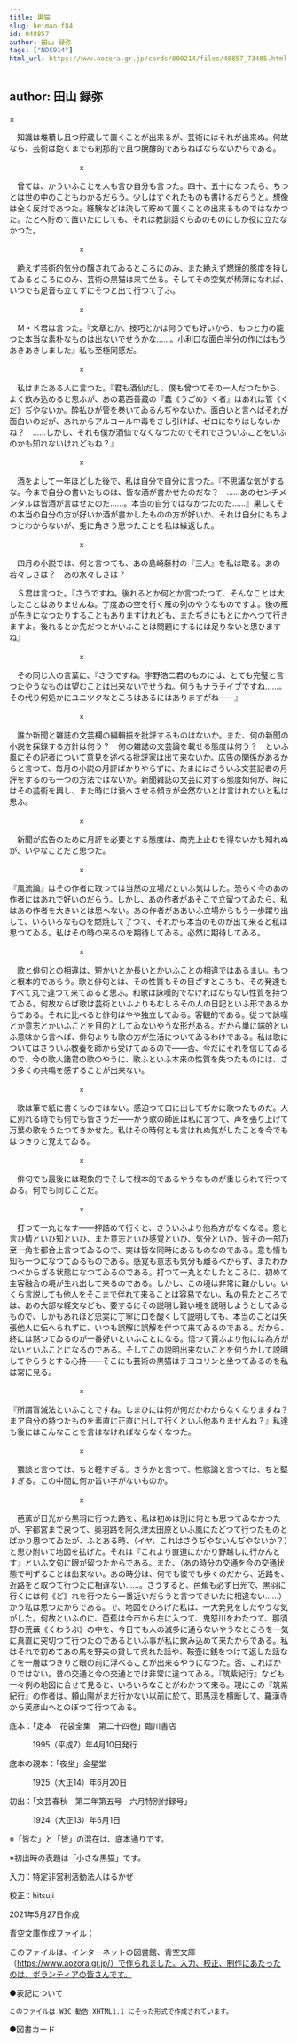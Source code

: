 ```yaml
---
title: 黒猫
slug: heimao-f84
id: 048857
author: 田山 録弥
tags: ["NDC914"]
html_url: https://www.aozora.gr.jp/cards/000214/files/48857_73485.html
---
```


## author: 田山 録弥

×

　知識は堆積し且つ貯蔵して置くことが出来るが、芸術にはそれが出来ぬ。何故なら、芸術は飽くまでも刹那的で且つ醗酵的であらねばならないからである。

　　　　　　　　　×

　曾ては、かういふことを人も言ひ自分も言つた。四十、五十になつたら、ちつとは世の中のこともわかるだらう。少しはすぐれたものも書けるだらうと。想像は全く反対であつた。経験などは決して貯めて置くことの出来るものではなかつた。たとへ貯めて置いたにしても、それは教訓話ぐらゐのものにしか役に立たなかつた。

　　　　　　　　　×

　絶えず芸術的気分の醸されてゐるところにのみ、また絶えず燃焼的態度を持してゐるところにのみ、芸術の黒猫は来て坐る。そしてその空気が稀薄になれば、いつでも足音も立てずにそつと出て行つて了ふ。

　　　　　　　　　×

　Ｍ・Ｋ君は言つた。『文章とか、技巧とかは何うでも好いから、もつと力の籠つた本当な素朴なものは出ないでせうかな……。小利口な面白半分の作にはもうあきあきしました』私も至極同感だ。

　　　　　　　　　×

　私はまたある人に言つた。『君も酒仙だし、僕も曾つてその一人だつたから、よく飲み込めると思ふが、あの葛西善蔵の『蠢《うごめ》く者』はあれは管《くだ》ぢやないか。酔払ひが管を巻いてゐるんぢやないか。面白いと言へばそれが面白いのだが、あれからアルコール中毒をさし引けば、ゼロになりはしないかね？　……しかし、それも僕が酒仙でなくなつたのでそれでさういふことをいふのかも知れないけれどもね？』

　　　　　　　　　×

　酒をよして一年ほどした後で、私は自分で自分に言つた。『不思議な気がするな。今まで自分の書いたものは、皆な酒が書かせたのだな？　……あのセンチメンタルは皆酒が言はせたのだ……。本当の自分ではなかつたのだ……』果してその本当の自分の方が好いか酒が書かしたものの方が好いか、それは自分にもちよつとわからないが、兎に角さう思つたことを私は繰返した。

　　　　　　　　　×

　四月の小説では、何と言つても、あの島崎藤村の『三人』を私は取る。あの若々しさは？　あの水々しさは？

　Ｓ君は言つた。『さうですね。後れるとか何とか言つたつて、そんなことは大したことはありませんね。丁度あの空を行く雁の列のやうなものですよ。後の雁が先きになつたりすることもありますけれども、またぢきにもとにかへつて行きますよ。後れるとか先だつとかいふことは問題にするには足りないと思ひますね』

　　　　　　　　　×

　その同じ人の言葉に、『さうですね。宇野浩二君のものには、とても完璧と言つたやうなものは望むことは出来ないでせうね。何うもナラチイブですね……。その代り何処かにユニツクなところはあるにはありますがね――』

　　　　　　　　　×

　誰か新聞と雑誌の文芸欄の編輯振を批評するものはないか。また、何の新聞の小説を採録する方針は何う？　何の雑誌の文芸論を載せる態度は何う？　といふ風にその記者について意見を述べる批評家は出て来ないか。広告の関係があるからと言つて、毎月の小説の月評ばかりやらずに、たまにはさういふ文芸記者の月評をするのも一つの方法ではないか。新聞雑誌の文芸に対する態度如何が、時にはその芸術を興し、また時には衰へさせる傾きが全然ないとは言はれないと私は思ふ。

　　　　　　　　　×

　新聞が広告のために月評を必要とする態度は、商売上止むを得ないかも知れぬが、いやなことだと思つた。

　　　　　　　　　×

『風流論』はその作者に取つては当然の立場だといふ気はした。恐らく今のあの作者にはあれで好いのだらう。しかし、あの作者があそこで立留つてゐたら、私はあの作者を大きいとは思へない。あの作者がああいふ立場からもう一歩躍り出して、いろいろなものを燃焼して了つて、それから本当のものが出て来ると私は思つてゐる。私はその時の来るのを期待してゐる。必然に期待してゐる。

　　　　　　　　　×

　歌と俳句との相違は、短かいとか長いとかいふことの相違ではあるまい。もつと根本的であらう。歌と俳句とは、その性質もその目ざすところも、その発達もすべて丸で違つて来てゐると思ふ。和歌は詠嘆的でなければならない性質を持つてゐる。何故ならば歌は芸術といふよりもむしろその人の日記といふ形であるからである。それに比べると俳句はやや独立してゐる。客観的である。従つて詠嘆とか意志とかいふことを目的としてゐないやうな形がある。だから単に端的といふ意味から言へば、俳句よりも歌の方が生活についてゐるわけである。私は歌についてはさういふ教養を師から受けてゐるので――否、今だにそれを信じてゐるので、今の歌人諸君の歌のやうに、歌ふといふ本来の性質を失つたものには、さう多くの共鳴を感ずることが出来ない。

　　　　　　　　　×

　歌は筆で紙に書くものではない。感迫つて口に出してぢかに歌つたものだ。人に別れる時でも何でも皆さうだ――かう歌の師匠は私に言つて、声を張り上げて万葉の歌をうたつてきかせた。私はその時何とも言はれぬ気がしたことを今でもはつきりと覚えてゐる。

　　　　　　　　　×

　俳句でも最後には現象的でそして根本的であるやうなものが重じられて行つてゐる。何でも同じことだ。

　　　　　　　　　×

　打つて一丸となす――押詰めて行くと、さういふより他為方がなくなる。意と言ひ情といひ知といひ、また意志といひ感覚といひ、気分といひ、皆その一部乃至一角を都合上言つてゐるので、実は皆な同時にあるものなのである。意も情も知も一つになつてゐるものである。感覚も意志も気分も離るべからず、またわかつべからざる状態になつてゐるのである。打つて一丸となしたところに、初めて主客融合の境が生れ出して来るのである。しかし、この境は非常に難かしい。いくら言説しても他人をそこまで伴れて来ることは容易でない。私の見たところでは、あの大部な経文なども、要するにその説明し難い境を説明しようとしてゐるもので、しかもあれほど忠実に丁寧に口を酸くして説明しても、本当のことは矢張他人に伝へられずに、いつも誤解に誤解を伴つて来てゐるのである。だから、終には黙つてゐるのが一番好いといふことになる。悟つて貰ふより他には為方がないといふことになるのである。そしてこの説明出来ないことを何うかして説明してやらうとする心持――そこにも芸術の黒猫はチヨコリンと坐つてゐるのを私は常に見る。

　　　　　　　　　×

『所謂盲滅法といふことですね。しまひには何が何だかわからなくなりますね？　まア自分の持つたものを素直に正直に出して行くといふ他ありませんね？』私達も後にはこんなことを言はなければならなくなつた。

　　　　　　　　　×

　猥談と言つては、ちと軽すぎる。さうかと言つて、性慾論と言つては、ちと堅すぎる。この中間に何か旨い字がないものか。

　　　　　　　　　×

　芭蕉が日光から黒羽に行つた路を、私は初めは別に何とも思つてゐなかつたが、宇都宮まで戻つて、奥羽路を阿久津太田原といふ風にたどつて行つたものとばかり思つてゐたが、ふとある時、（イヤ、これはさうぢやないんぢやないか？）と思ひ附いて地図を拡げた。それは『これより直道にかかり野越しに行かんとす』といふ文句に眼が留つたからである。また、（あの時分の交通を今の交通状態で判ずることは出来ない。あの時分は、何でも彼でも歩くのだから、近路を、近路をと取つて行つたに相違ない……。さうすると、芭蕉も必ず日光で、黒羽に行くには何《ど》れを行つたら一番近いだらうと言つてきいたに相違ない……）かう私は思つたからである。で、地図をひろげた私は、一大発見をしたやうな気がした。何故といふのに、芭蕉は今市から左に入つて、鬼怒川をわたつて、那須野の荒蕪《くわうぶ》の中を、今日でも人の滅多に通らないやうなところを一気に真直に突切つて行つたのであるといふ事が私に飲み込めて来たからである。私はそれで初めてあの馬を野夫の貸して呉れた話や、鞍壺に銭をつけて返した話などを一層はつきりと眼の前に浮べることが出来るやうになつた。否、こればかりではない。昔の交通と今の交通とでは非常に違つてゐる。『筑紫紀行』なども一々例の地図に合せて見ると、いろいろなことがわかつて来る。現にこの『筑紫紀行』の作者は、頼山陽がまだ行かない以前に於て、耶馬渓を横断して、羅漢寺から英彦山へとのぼつて行つてゐる。













底本：「定本　花袋全集　第二十四巻」臨川書店

　　　1995（平成7）年4月10日発行

底本の親本：「夜坐」金星堂

　　　1925（大正14）年6月20日

初出：「文芸春秋　第二年第五号　六月特別付録号」

　　　1924（大正13）年6月1日

※「皆な」と「皆」の混在は、底本通りです。

※初出時の表題は「小さな黒猫」です。

入力：特定非営利活動法人はるかぜ

校正：hitsuji

2021年5月27日作成

青空文庫作成ファイル：

このファイルは、インターネットの図書館、青空文庫（https://www.aozora.gr.jp/）で作られました。入力、校正、制作にあたったのは、ボランティアの皆さんです。











●表記について


	このファイルは W3C 勧告 XHTML1.1 にそった形式で作成されています。







●図書カード